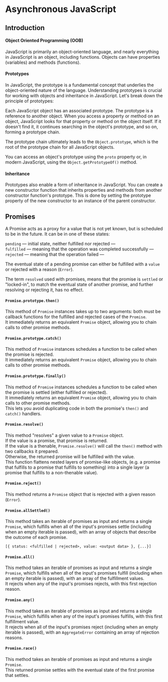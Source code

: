 # Asynchronous JavaScript

## Introduction

#### Object Oriented Programming (OOB)

JavaScript is primarily an object-oriented language, and nearly everything in JavaScript is an object, including functions. Objects can have properties (variables) and methods (functions).

#### Prototypes

In JavaScript, the prototype is a fundamental concept that underlies the object-oriented nature of the language. Understanding prototypes is crucial for working with objects and inheritance in JavaScript. Let's break down the principle of prototypes:

Each JavaScript object has an associated prototype. The prototype is a reference to another object.
When you access a property or method on an object, JavaScript looks for that property or method on the object itself.
If it doesn't find it, it continues searching in the object's prototype, and so on, forming a prototype chain.

The prototype chain ultimately leads to the `Object.prototype`, which is the root of the prototype chain for all JavaScript objects.

You can access an object's prototype using the `proto` property or, in modern JavaScript, using the `Object.getPrototypeOf()` method.

#### Inheritance

Prototypes also enable a form of inheritance in JavaScript.
You can create a new constructor function that inherits properties and methods from another constructor function's prototype.
This is done by setting the prototype property of the new constructor to an instance of the parent constructor.

## Promises

A Promise acts as a proxy for a value that is not yet known, but is scheduled to be in the future. It can be in one of these states:

`pending` — initial state, neither fulfilled nor rejected — <br>
`fulfilled` — meaning that the operation was completed successfully — <br>
`rejected` — meaning that the operation failed —

The eventual state of a pending promise can either be fulfilled with a `value` or rejected with a reason (`Error`).

The term `resolved` used with promises, means that the promise is `settled` or "locked-in", to match the eventual state of another promise, and further resolving or rejecting it, has no effect.

#### `Promise.prototype.then()`

This method of `Promise` instances takes up to two arguments:
both must be callback functions for the fulfilled and rejected cases of the `Promise`.<br>
It immediately returns an equivalent `Promise` object, allowing you to chain calls to other promise methods.

#### `Promise.prototype.catch()`

This method of `Promise` instances schedules a function to be called when the promise is rejected.<br>
It immediately returns an equivalent `Promise` object, allowing you to chain calls to other promise methods.

#### `Promise.prototype.finally()`

This method of `Promise` instances schedules a function to be called when the promise is settled (either fulfilled or rejected).<br>
It immediately returns an equivalent `Promise` object, allowing you to chain calls to other promise methods.<br>
This lets you avoid duplicating code in both the promise's `then()` and `catch()` handlers.

#### `Promise.resolve()`

This method "resolves" a given value to a `Promise` object.<br>
If the value is a promise, that promise is returned.<br>
If the value is a thenable, `Promise.resolve()` will call the `then()` method with two callbacks it prepared.<br>
Otherwise, the returned promise will be fulfilled with the value.<br>
This function flattens nested layers of promise-like objects, (e.g. a promise that fulfills to a promise that fulfills to something) into a single layer (a promise that fulfills to a non-thenable value).

#### `Promise.reject()`

This method returns a `Promise` object that is rejected with a given reason (`Error`).

#### `Promise.allSettled()`

This method takes an iterable of promises as input and returns a single `Promise`, which fulfills when all of the input's promises settle (including when an empty iterable is passed), with an array of objects that describe the outcome of each promise.<br>

    [{ status: <fulfilled | rejected>, value: <output data> }, {...}]

#### `Promise.all()`

This method takes an iterable of promises as input and returns a single `Promise`, which fulfills when all of the input's promises fulfill (including when an empty iterable is passed), with an array of the fulfillment values.<br>
It rejects when any of the input's promises rejects, with this first rejection reason.

#### `Promise.any()`

This method takes an iterable of promises as input and returns a single `Promise`, which fulfills when any of the input's promises fulfills, with this first fulfillment value.<br>
It rejects when all of the input's promises reject (including when an empty iterable is passed), with an `AggregateError` containing an array of rejection reasons.

#### `Promise.race()`

This method takes an iterable of promises as input and returns a single `Promise`.<br>
This returned promise settles with the eventual state of the first promise that settles.
